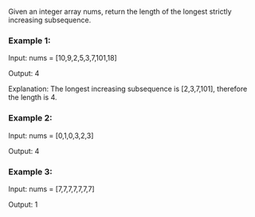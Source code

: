 Given an integer array nums, return the length of the longest strictly increasing subsequence.

### Example 1:

Input: nums = [10,9,2,5,3,7,101,18]

Output: 4

Explanation: The longest increasing subsequence is [2,3,7,101], therefore the length is 4.



### Example 2:

Input: nums = [0,1,0,3,2,3]

Output: 4


### Example 3:

Input: nums = [7,7,7,7,7,7,7]

Output: 1
 
